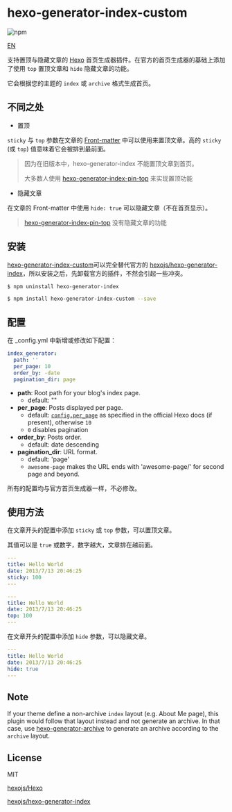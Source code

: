 # hexo-generator-index-custom

![npm](https://img.shields.io/npm/v/hexo-generator-index-custom)

[EN](./README.md)

支持置顶与隐藏文章的 [Hexo] 首页生成器插件。在官方的首页生成器的基础上添加了使用 `top` 置顶文章和 `hide` 隐藏文章的功能。

它会根据您的主题的 `index` 或 `archive` 格式生成首页。

## 不同之处

- 置顶

`sticky` 与 `top` 参数在文章的 [Front-matter](https://hexo.io/docs/front-matter) 中可以使用来置顶文章。高的 `sticky` (或 `top`) 值意味着它会被排到最前面。

> 因为在旧版本中，hexo-generator-index 不能置顶文章到首页。
>
> 大多数人使用 [hexo-generator-index-pin-top](https://github.com/Qyh-Q/hexo-generator-index-pin-top) 来实现置顶功能


- 隐藏文章

在文章的 Front-matter 中使用 `hide: true` 可以隐藏文章（不在首页显示）。

> [hexo-generator-index-pin-top](https://github.com/Qyh-Q/hexo-generator-index-pin-top) 没有隐藏文章的功能


## 安装

[hexo-generator-index-custom](https://github.com/im0o/hexo-generator-index-custom)可以完全替代官方的 [hexojs/hexo-generator-index](https://github.com/hexojs/hexo-generator-index)，所以安装之后，先卸载官方的插件，不然会引起一些冲突。

``` bash
$ npm uninstall hexo-generator-index

$ npm install hexo-generator-index-custom --save
```

## 配置

在 _config.yml 中新增或修改如下配置：

``` yaml
index_generator:
  path: ''
  per_page: 10
  order_by: -date
  pagination_dir: page
```

- **path**: Root path for your blog's index page. 
  - default: ""
- **per_page**: Posts displayed per page.
  - default: [`config.per_page`](https://hexo.io/docs/configuration.html#Pagination) as specified in the official Hexo docs (if present), otherwise `10`
  - `0` disables pagination
- **order_by**: Posts order. 
  - default: date descending
- **pagination_dir**: URL format.
  - default: 'page'
  - `awesome-page` makes the URL ends with 'awesome-page/<page number>' for second page and beyond.

所有的配置均与官方首页生成器一样，不必修改。

## 使用方法

在文章开头的配置中添加 `sticky` 或 `top` 参数，可以置顶文章。

其值可以是 `true` 或数字，数字越大，文章排在越前面。

```yml
---
title: Hello World
date: 2013/7/13 20:46:25
sticky: 100
---
```

```yml
---
title: Hello World
date: 2013/7/13 20:46:25
top: 100
---
```

在文章开头的配置中添加 `hide` 参数，可以隐藏文章。

```yml
---
title: Hello World
date: 2013/7/13 20:46:25
hide: true
---
```

## Note

If your theme define a non-archive `index` layout (e.g. About Me page), this plugin would follow that layout instead and not generate an archive. In that case, use [hexo-generator-archive](https://github.com/hexojs/hexo-generator-archive) to generate an archive according to the `archive` layout.

## License

MIT

[hexojs/Hexo](https://github.com/hexojs/hexo)

[hexojs/hexo-generator-index](https://github.com/hexojs/hexo-generator-index)

[Hexo]: http://hexo.io/
